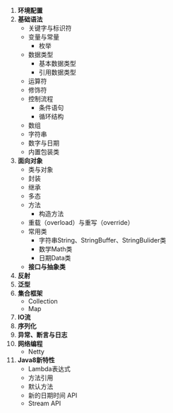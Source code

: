 1. **环境配置**
1. **基础语法**
   - 关键字与标识符
   - 变量与常量
     - 枚举
   - 数据类型
     - 基本数据类型
     - 引用数据类型
   - 运算符
   - 修饰符
   - 控制流程
     - 条件语句
     - 循环结构
   - 数组
   - 字符串
   - 数字与日期
   - 内置包装类
2. **面向对象**
   - 类与对象
   - 封装
   - 继承
   - 多态
   - 方法
     - 构造方法
   - 重载（overload）与重写（override）
   - 常用类
     - 字符串String、StringBuffer、StringBulider类
     - 数学Math类
     - 日期Data类
   - **接口与抽象类**
4. **反射**
5. **泛型**
6. **集合框架**
   - Collection
   - Map
7. **IO流**
8. **序列化**
9. **异常、断言与日志**
10. **网络编程**
    - Netty
11. **Java8新特性**
    - Lambda表达式
    - 方法引用
    - 默认方法
    - 新的日期时间 API
    - Stream API